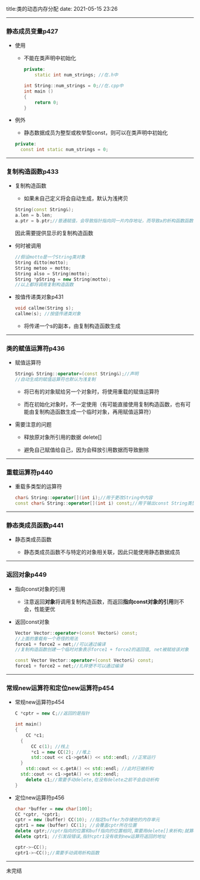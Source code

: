title:类的动态内存分配
date: 2021-05-15  23:26

---

### 静态成员变量p427

- 使用

  - 不能在类声明中初始化

    ```c++
    private:
    	static int num_strings; //在.h中
    ```

    ```c++
    int String::num_strings = 0;//在.cpp中
    int main ()
    {
    	return 0;   
    }
    ```

- 例外

  - 静态数据成员为整型或枚举型const，则可以在类声明中初始化

  ```c++
  private:
  	const int static num_strings = 0;
  ```

---

### 复制构造函数p433

- 复制构造函数

  - 如果未自己定义将会自动生成，默认为浅拷贝

  ```c++
  String(const String&);
  a.len = b.len;
  a.ptr = b.ptr;//普通赋值，会导致指针指向同一片内存地址，而导致a的析构函数函数被调用时，b中指针指向地址被破坏
  ```
  因此需要提供显示的复制构造函数

- 何时被调用
  ```c++
  //假设motto是一个String类对象
  String ditto(motto);
  String metoo = motto;
  String also = String(motto);
  String *pString = new String(motto);
  //以上都将调用复制构造函数
  ```
  
- 按值传递类对象p431

  ```c++
  void callme(String s);
  callme(s); //按值传递类对象
  ```
  - 将传递一个s的副本，由复制构造函数生成

---

### 类的赋值运算符p436

- 赋值运算符

  ```c++
  String& String::operator=(const String&);//声明
  //自动生成的赋值运算符也默认为浅复制
  ```

  - 将已有的对象赋给另一个对象时，将使用重载的赋值运算符

  - 而在初始化对象时，不一定使用（有可能直接使用复制构造函数，也有可能由复制构造函数生成一个临时对象，再用赋值运算符）

- 需要注意的问题

  - 释放原对象所引用的数据 delete[]

  - 避免自己赋值给自己，因为会释放引用数据而导致删除

---

### 重载运算符p440

- 重载多类型的运算符
  ```c++
  char& String::operator[](int i);//用于更改String中内容
  const char& String::operator[](int i) const;//用于输出const String类型变量
  ```

---

### 静态类成员函数p441

- 静态类成员函数

  - 静态类成员函数不与特定的对象相关联，因此只能使用静态数据成员

---

### 返回对象p449

- 指向const对象的引用

  - 注意返回**对象**将调用复制构造函数，而返回**指向const对象的引用**则不会，性能更优

- 返回const对象
  ```c++
  Vector Vector::operator+(const Vector&) const;
  //上面的重载有一个奇怪的用法
  force1 + force2 = net;//可以通过编译
  //复制构造函数创建一个临时对象表示force1 + force2的返回值, net被赋给该对象
  ```
  ```c++
  const Vector Vector::operator+(const Vector&) const;
  force1 + force2 = net;//扎样便不可以通过编译
  ```

---

### 常规new运算符和定位new运算符p454

- 常规new运算符p454

  ```c++
  C *cptr = new C;//返回的是指针
  ```

  ```c++
  int main()
  {
      CC *c1;
  	{
  		CC c(1); //栈上
  		*c1 = new CC(2); //堆上
  		std::cout << c1->getA() << std::endl; //正常运行
  	}
      std::cout << c.getA() << std::endl; //此时已被析构
  	std::cout << c1->getA() << std::endl; 
      delete c1;//需要手动delete,在没有delete之前不会自动析构
  }
  ```

- 定位new运算符p456

  ```c++
  char *buffer = new char[100];
  CC *cptr, *cptr1;
  cptr = new (buffer) CC(10); //指定buffer为存储他的内存单元
  cptr1 = new (buffer) CC(1); //会覆盖cptr所在位置
  delete cptr;//cptr指向的位置和buff指向的位置相同,需要用delete[]来析构;就算cptr也是new[],那也会导致buff被析构而不是cptr
  delete cptr1; //引发段错误,指针cptr1没有收到new运算符返回的地址
  ```

  ```c++
  cptr->~CC();
  cptr1->~CC();//需要手动调用析构函数
  ```

---

未完结